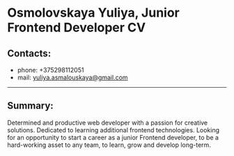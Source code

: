 # Osmolovskaya Yuliya, Junior Frontend Developer CV

## Contacts:

- phone: +375298112051
- mail: yuliya.asmalouskaya@gmail.com

---

## Summary:

Determined and productive web developer with a passion for creative solutions. Dedicated to learning additional frontend technologies. Looking for an opportunity to start a career as a junior Frontend developer, to be a hard-working asset to any team, to learn, grow and develop long-term.
